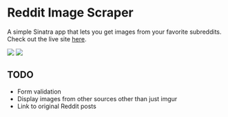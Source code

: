 # Reddit Image Scraper

A simple Sinatra app that lets you get images from your favorite subreddits. Check out the live site [here](https://reddit-image-scraper.herokuapp.com/).

![](https://raw.githubusercontent.com/saadq/Reddit-Image-Scraper/master/screenshots/Screen%20Shot%202015-07-09%20at%202.14.24%20AM.png)
![](https://raw.githubusercontent.com/saadq/Reddit-Image-Scraper/master/screenshots/Screen%20Shot%202015-07-09%20at%202.14.29%20AM.png)

## TODO

* Form validation
* Display images from other sources other than just imgur
* Link to original Reddit posts
